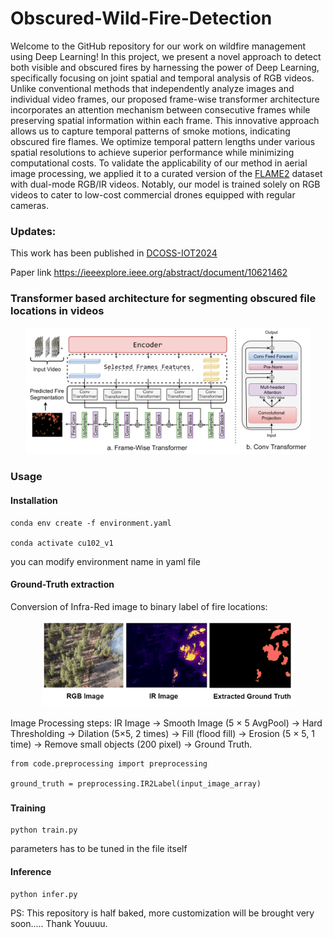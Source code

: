 # Obscured-Wild-Fire-Detection
Welcome to the GitHub repository for our work on wildfire management using Deep Learning! 
In this project, we present a novel approach to detect both visible and obscured fires by harnessing the power of Deep Learning, 
specifically focusing on joint spatial and temporal analysis of RGB videos. Unlike conventional methods that independently analyze 
images and individual video frames, our proposed frame-wise transformer architecture incorporates an attention mechanism between consecutive frames while preserving spatial information within each frame. This innovative approach allows us to capture temporal patterns of smoke motions, indicating obscured fire flames. We optimize temporal pattern lengths under various spatial resolutions to achieve superior performance while minimizing computational costs. To validate the applicability of our method in aerial image processing, we applied it to a curated version of the [FLAME2](http://ieee-dataport.org/open-access/flame-2-fire-detection-and-modeling-aerial-multi-spectral-image-dataset) dataset with dual-mode RGB/IR videos. Notably, our model is trained solely on RGB videos to cater to low-cost commercial drones equipped with regular cameras. 

### Updates:

This work has been published in [DCOSS-IOT2024](https://dcoss.org/dcoss24/)

Paper link
https://ieeexplore.ieee.org/abstract/document/10621462
### Transformer based architecture for segmenting obscured file locations in videos

<div align="center">
  <img width="90%" alt="Data-Prepocessing" src="Images/arch (1).png">
</div>

### Usage


#### Installation
```
conda env create -f environment.yaml

conda activate cu102_v1 
```
you can modify environment name in yaml file

#### Ground-Truth extraction
Conversion of Infra-Red image to binary label of fire locations:

<div align="center">
  <img width="80%" alt="Data-Prepocessing" src="Images/gt_extract.png">
</div>

Image Processing steps: IR Image → Smooth Image (5 × 5 AvgPool) → Hard
Thresholding → Dilation (5×5, 2 times) → Fill (flood fill) →
Erosion (5 × 5, 1 time) → Remove small objects (200 pixel)
→ Ground Truth.

```
from code.preprocessing import preprocessing

ground_truth = preprocessing.IR2Label(input_image_array)
```
###

#### Training
 
```
python train.py
```
parameters has to be tuned in the file itself

#### Inference

```
python infer.py
```

PS: This repository is half baked, more customization will be brought very soon..... Thank Youuuu.
